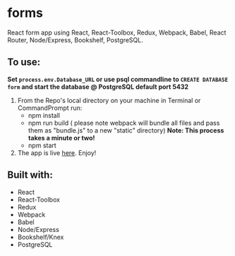 # forms

React form app using React, React-Toolbox, Redux, Webpack, Babel, React Router, Node/Express, Bookshelf, PostgreSQL.

## To use:
__Set ```process.env.Database_URL``` or use psql commandline to ```CREATE DATABASE form``` and start the database @ PostgreSQL default port 5432__ 
1. From the Repo's local directory on your machine in Terminal or CommandPrompt run:
    + npm install  
    + npm run build  ( please note webpack will bundle all files and pass them as "bundle.js" to a new "static" directory)
    __Note: This process takes a minute or two!__
    + npm start
2. The app is live [here](http://localhost:4000/). Enjoy! 

## Built with:
+ React
+ React-Toolbox
+ Redux
+ Webpack
+ Babel
+ Node/Express
+ Bookshelf/Knex
+ PostgreSQL
